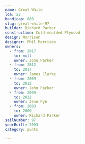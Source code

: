 ```yaml
---
name: Great White
loa: 22
handicap: 880
slug: great-white-97
builder: Richard Parker
construction: Cold-moulded Plywood
design: Morrison
designer: Phil Morrison
owners:
  - from: 2017
    to: null
    owner: John Parker
  - from: 2012
    to: 2017
    owner: James Clarke
  - from: 2009
    to: 2012
    owner: John Parker
  - from: 2009
    to: 2012
    owner: Jane Pye
  - from: 2003
    to: 2009
    owner: Richard Parker
sailNumber: 97
yearBuilt: 2003
category: punts

---
```

